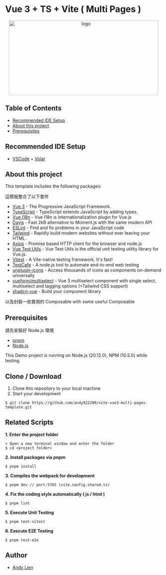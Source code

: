 # Vue 3 + TS + Vite ( Multi Pages )

<p align="center">
    <img src="https://miro.medium.com/v2/resize:fit:720/format:webp/1*o3CWul2qRTlRPVkx3aUc6g.png" alt="logo" width="480" height="240">
</p>

## Table of Contents
- [Recommended IDE Setup](#recommended-ide-setup)
- [About this project](#about-this-project)
- [Prerequisites](#prerequisites)

## Recommended IDE Setup
- [VSCode](https://code.visualstudio.com/) + [Volar](https://marketplace.visualstudio.com/items?itemName=vue.volar)

## About this project 
<p>This template includes the following packages:</p>
<p>這模板整合了以下套件</p>

- [Vue 3](https://vuejs.org/) - The Progressive JavaScript Framework.
- [TypeScript](https://www.typescriptlang.org/) - TypeScript extends JavaScript by adding types.
- [Vue I18n](https://vue-i18n.intlify.dev/) - Vue I18n is internationalization plugin for Vue.js
- [Dayjs](https://day.js.org/) - Fast 2kB alternative to Moment.js with the same modern API
- [ESLint](https://eslint.org/) - Find and fix problems in your JavaScript code
- [Tailwind](https://tailwindcss.com/) - Rapidly build modern websites without ever leaving your HTML.
- [Axios](https://github.com/axios/axios) - Promise based HTTP client for the browser and node.js
- [Vue Test Utils](https://test-utils.vuejs.org/guide/) - Vue Test Utils is the official unit testing utility library for Vue.js.
- [Vitest](https://vitest.dev/) - A Vite-native testing framework. It's fast!
- [TestCafe](https://testcafe.io/) - A node.js tool to automate end-to-end web testing
- [unplugin-icons](https://www.npmjs.com/package/unplugin-icons) - Access thousands of icons as components on-demand universally
- [vueform/multiselect](https://github.com/vueform/multiselect) - Vue 3 multiselect component with single select, multiselect and tagging options (+Tailwind CSS support)
- [shadcn-vue](https://www.shadcn-vue.com/) - Build your component library

以及封裝一些實用的 Composable
with some useful Composable

## Prerequisites
<p>請先安裝好 Node.js 環境</p>

- [pnpm](https://yarnpkg.com/)
- [Node.js](https://nodejs.org/en/download/)

This Demo project is running on Node.js (20.12.0), NPM (10.5.0) while testing.

## Clone / Download
1. Clone this repository to your local machine
2. Start your development

```
$ git clone https://github.com/andy922200/vite-vue3-multi-pages-template.git
```

## Related Scripts

**1. Enter the project folder**
```
> Open a new terminal window and enter the folder
$ cd <project folder>
```
**2. Install packages via pnpm**
```
$ pnpm install
```
**3. Compiles the webpack for development**
```
$ pnpm dev // port:5765 (vite.config.shared.ts)
```
**4. Fix the coding style automatically ( js / html )**
```
$ pnpm lint
```
**5. Execute Unit Testing**
```
$ pnpm test-vitest
```
**6. Execute E2E Testing**
```
$ pnpm test-e2e
```
## Author
- [Andy Lien](https://github.com/andy922200)
